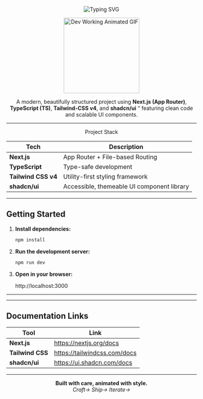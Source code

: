 <p align="center">
  <img src="https://readme-typing-svg.demolab.com?font=Fira+Code&size=22&duration=4000&pause=1000&color=38BDF8&center=true&vCenter=true&width=800&lines=Next.js+%2B+TypeScript+%2B+Tailwind+CSS+%2B+shadcn%2Fui" alt="Typing SVG" />
</p>
<p align="center">
  <img src="https://media.giphy.com/media/L8K62iTDkzGX6/giphy.gif" height="200" alt="Dev Working Animated GIF"/>
</p>

<p align="center">
  A modern, beautifully structured project using <strong>Next.js (App Router)</strong>, <strong>TypeScript (TS)</strong>, 
  <strong>Tailwind-CSS v4</strong>, and <strong>shadcn/ui</strong> “ featuring clean code and scalable UI components.
</p>

---
<p align="center">
 Project Stack

| Tech               | Description                                 |
|--------------------|---------------------------------------------|
| **Next.js**        | App Router + File-based Routing             |
| **TypeScript**     | Type-safe development                       |
| **Tailwind CSS v4**| Utility-first styling framework             |
| **shadcn/ui**      | Accessible, themeable UI component library  |

---
</p>


##  Getting Started

1. **Install dependencies:**

   ```bash
   npm install
   ```

2. **Run the development server:**

   ```bash
   npm run dev
   ```

3. **Open in your browser:**

   http://localhost:3000



---
---

##  Documentation Links

| Tool            | Link                                         |
|-----------------|----------------------------------------------|
| **Next.js**     | https://nextjs.org/docs                      |
| **Tailwind CSS**| https://tailwindcss.com/docs                 |
| **shadcn/ui**   | https://ui.shadcn.com/docs                   |

---

<p align="center">
  <strong>Built with care, animated with style.</strong><br/>
  <em>Craft-> Ship-> Iterate-></em>
</p>






